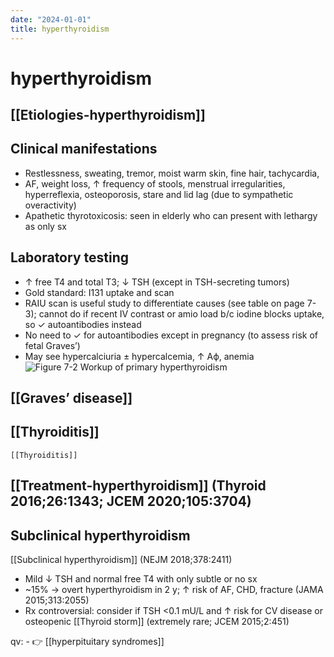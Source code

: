 ```yaml
---
date: "2024-01-01"
title: hyperthyroidism
---
```



# hyperthyroidism

## [[Etiologies-hyperthyroidism]]

## Clinical manifestations

- Restlessness, sweating, tremor, moist warm skin, fine hair, tachycardia,
- AF, weight loss, ↑ frequency of stools, menstrual irregularities, hyperreflexia, osteoporosis, stare and lid lag (due to sympathetic overactivity)
- Apathetic thyrotoxicosis: seen in elderly who can present with lethargy as only sx

## Laboratory testing

- ↑ free T4 and total T3; ↓ TSH (except in TSH-secreting tumors)
- Gold standard: I131 uptake and scan
- RAIU scan is useful study to differentiate causes (see table on page 7-3); cannot do if recent IV contrast or amio load b/c iodine blocks uptake, so ✓ autoantibodies instead
- No need to ✓ for autoantibodies except in pregnancy (to assess risk of fetal Graves’)
- May see hypercalciuria ± hypercalcemia, ↑ Aϕ, anemia
  ![Figure 7-2 Workup of primary hyperthyroidism](https://i.imgur.com/EBpdk2N.png)

## [[Graves’ disease]]

## [[Thyroiditis]]

    [[Thyroiditis]]

## [[Treatment-hyperthyroidism]] (Thyroid 2016;26:1343; JCEM 2020;105:3704)

## Subclinical hyperthyroidism

[[Subclinical hyperthyroidism]] (NEJM 2018;378:2411)

- Mild ↓ TSH and normal free T4 with only subtle or no sx
- ~15% → overt hyperthyroidism in 2 y; ↑ risk of AF, CHD, fracture (JAMA 2015;313:2055)
- Rx controversial: consider if TSH <0.1 mU/L and ↑ risk for CV disease or osteopenic
  [[Thyroid storm]] (extremely rare; JCEM 2015;2:451)

qv: - 👉 [[hyperpituitary syndromes]]
